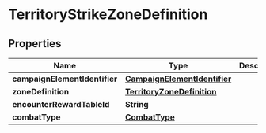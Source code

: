 

# TerritoryStrikeZoneDefinition


## Properties

| Name | Type | Description | Notes |
|------------ | ------------- | ------------- | -------------|
|**campaignElementIdentifier** | [**CampaignElementIdentifier**](CampaignElementIdentifier.md) |  |  [optional] |
|**zoneDefinition** | [**TerritoryZoneDefinition**](TerritoryZoneDefinition.md) |  |  [optional] |
|**encounterRewardTableId** | **String** |  |  [optional] |
|**combatType** | [**CombatType**](CombatType.md) |  |  [optional] |



